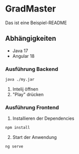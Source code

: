 # GradMaster

Das ist eine Beispiel-README

## Abhängigkeiten

- Java 17
- Angular 18

### Ausführung Backend

```bash
java ./my.jar
```

1. Intelij öffnen
2. "Play" drücken

### Ausführung Frontend

1. Installieren der Dependencies

```bash
npm install
```

2. Start der Anwendung

```bash
ng serve
```
